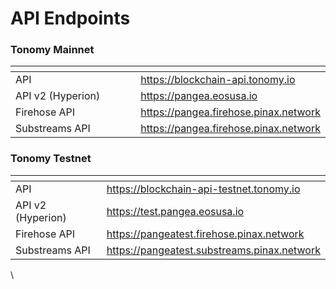# API Endpoints

### Tonomy Mainnet

<table data-header-hidden><thead><tr><th width="191"></th><th></th></tr></thead><tbody><tr><td>API</td><td><a href="https://blockchain-api.tonomy.io">https://blockchain-api.tonomy.io</a></td></tr><tr><td>API v2 (Hyperion)</td><td><a href="https://pangea.eosusa.io">https://pangea.eosusa.io</a></td></tr><tr><td>Firehose API</td><td><a href="https://pangea.firehose.pinax.network/">https://pangea.firehose.pinax.network</a></td></tr><tr><td>Substreams API</td><td><a href="https://pangea.firehose.pinax.network/">https://pangea.firehose.pinax.network</a></td></tr></tbody></table>

### Tonomy Testnet

<table><thead><tr><th width="193"></th><th></th></tr></thead><tbody><tr><td>API</td><td><a href="https://blockchain-api-testnet.tonomy.io">https://blockchain-api-testnet.tonomy.io</a></td></tr><tr><td>API v2 (Hyperion)</td><td><a href="https://test.pangea.eosusa.io">https://test.pangea.eosusa.io</a></td></tr><tr><td>Firehose API</td><td><a href="https://pangeatest.firehose.pinax.network/">https://pangeatest.firehose.pinax.network</a></td></tr><tr><td>Substreams API</td><td><a href="https://pangeatest.substreams.pinax.network/">https://pangeatest.substreams.pinax.network</a></td></tr></tbody></table>



\
